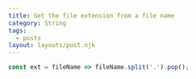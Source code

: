```yaml
---
title: Get the file extension from a file name
category: String
tags:
  - posts
layout: layouts/post.njk
---
```


```js
const ext = fileName => fileName.split('.').pop();
```